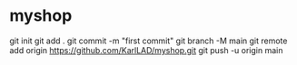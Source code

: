 # myshop
git init
git add .
git commit -m "first commit"
git branch -M main
git remote add origin https://github.com/KarlLAD/myshop.git
git push -u origin main